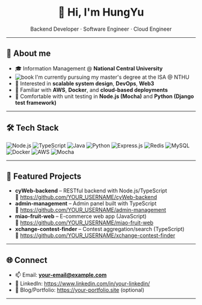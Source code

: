 <h1 align="center">👋 Hi, I'm HungYu</h1>
<p align="center">
  Backend Developer · Software Engineer · Cloud Engineer
</p>

---

## 🔎 About me
- 🎓 Information Management @ **National Central University**
- <img src="https://api.iconify.design/lucide:book.svg?width=22" alt="book"/> I'm currently pursuing my master's degree at the ISA @ NTHU
- 🌱 Interested in **scalable system design**, **DevOps**, **Web3**
- 🚀 Familiar with **AWS**, **Docker**, and **cloud-based deployments**
- 🧪 Comfortable with unit testing in **Node.js (Mocha)** and **Python (Django test framework)**


---

## 🛠 Tech Stack

![Node.js](https://img.shields.io/badge/Node.js-339933?logo=node.js&logoColor=white)
![TypeScript](https://img.shields.io/badge/TypeScript-3178C6?logo=typescript&logoColor=white)
![Java](https://img.shields.io/badge/Java-007396?logo=openjdk&logoColor=white)
![Python](https://img.shields.io/badge/Python-3776AB?logo=python&logoColor=white)
![Express.js](https://img.shields.io/badge/Express.js-000000?logo=express&logoColor=white)
![Redis](https://img.shields.io/badge/Redis-DC382D?logo=redis&logoColor=white)
![MySQL](https://img.shields.io/badge/MySQL-4479A1?logo=mysql&logoColor=white)
![Docker](https://img.shields.io/badge/Docker-2496ED?logo=docker&logoColor=white)
![AWS](https://img.shields.io/badge/AWS-232F3E?logo=amazon-aws&logoColor=white)
![Mocha](https://img.shields.io/badge/Mocha-8D6748?logo=mocha&logoColor=white)

---

## 📌 Featured Projects
<!-- 換成你想置頂/代表性的專案 -->
- **cyWeb-backend** – RESTful backend with Node.js/TypeScript  
  🔗 https://github.com/YOUR_USERNAME/cyWeb-backend
- **admin-management** – Admin panel built with TypeScript  
  🔗 https://github.com/YOUR_USERNAME/admin-management
- **miao-fruit-web** – E-commerce web app (JavaScript)  
  🔗 https://github.com/YOUR_USERNAME/miao-fruit-web
- **xchange-contest-finder** – Contest aggregation/search (TypeScript)  
  🔗 https://github.com/YOUR_USERNAME/xchange-contest-finder

---

## 🌐 Connect
- 📫 Email: **your-email@example.com**
- 💼 LinkedIn: https://www.linkedin.com/in/your-linkedin/
- 📝 Blog/Portfolio: https://your-portfolio.site (optional)

---
